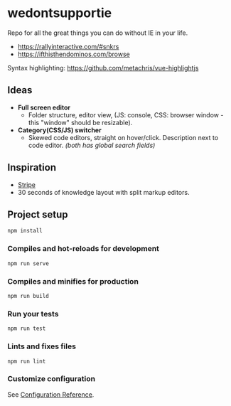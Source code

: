 # wedontsupportie
Repo for all the great things you can do without IE in your life.

- https://rallyinteractive.com/#snkrs
- https://ifthisthendominos.com/browse

Syntax highlighting: https://github.com/metachris/vue-highlightjs

## Ideas
- **Full screen editor**
  - Folder structure, editor view, (JS: console, CSS: browser window - this "window" should be resizable).
- **Category(CSS/JS) switcher**
  - Skewed code editors, straight on hover/click. Description next to code editor.
*(both has global search fields)*

## Inspiration
- [Stripe](https://stripe.com/en-dk)
- 30 seconds of knowledge layout with split markup editors.


## Project setup
```
npm install
```

### Compiles and hot-reloads for development
```
npm run serve
```

### Compiles and minifies for production
```
npm run build
```

### Run your tests
```
npm run test
```

### Lints and fixes files
```
npm run lint
```

### Customize configuration
See [Configuration Reference](https://cli.vuejs.org/config/).

